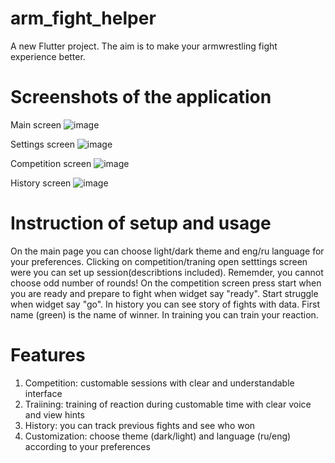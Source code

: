 # arm_fight_helper

A new Flutter project. The aim is to make your armwrestling fight experience better.

# Screenshots of the application

Main screen
![image](https://github.com/ArmFightHelper/ArmFightFlutterApp/assets/75086935/bf07adee-fc65-4529-b282-85c34cba47e7)

Settings screen
![image](https://github.com/ArmFightHelper/ArmFightFlutterApp/assets/75086935/fe802aaf-6d14-4cfc-8b98-458a1de6a2f9)

Competition screen
![image](https://github.com/ArmFightHelper/ArmFightFlutterApp/assets/75086935/0c9fcd67-c5e6-49f9-9856-cea5195ef0fb)

History screen
![image](https://github.com/ArmFightHelper/ArmFightFlutterApp/assets/75086935/6b58b2c4-239c-4f66-bc51-02159a605db2)

# Instruction of setup and usage
On the main page you can choose light/dark theme and eng/ru language for your preferences. Clicking on competition/traning open setttings screen were you can set up session(describtions included). Rememder, you cannot choose odd number of rounds!
On the competition screen press start when you are ready and prepare to fight when widget say "ready". Start struggle when widget say "go".
In history you can see story of fights with data. First name (green) is the name of winner.
In training you can train your reaction.
# Features
1) Competition: customable sessions with clear and understandable interface
2) Traiining: training of reaction during customable time with clear voice and view hints
3) History: you can track previous fights and see who won
4) Customization: choose theme (dark/light) and language (ru/eng) according to your preferences
